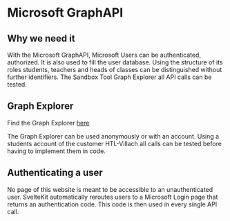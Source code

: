 # Microsoft GraphAPI

## Why we need it

With the Microsoft GraphAPI, Microsoft Users can be authenticated, authorized. It is also used to fill the user database. Using the structure of its roles students, teachers and heads of classes can be distinguished without further identifiers. The Sandbox Tool Graph Explorer all API calls can be tested.

## Graph Explorer

Find the Graph Explorer [here](https://developer.microsoft.com/en-us/graph/graph-explorer)

The Graph Explorer can be used anonymously or with an account. Using a students account of the customer HTL-Villach all calls can be tested before having to implement them in code. 

## Authenticating a user

No page of this website is meant to be accessible to an unauthenticated user. SvelteKit automatically reroutes users to a Microsoft Login page that returns an authentication code. This code is then used in every single API call. 
